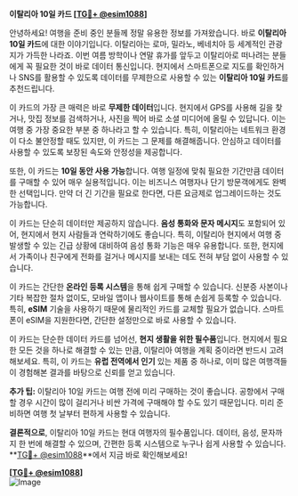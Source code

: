 **이탈리아 10일 카드 [[TG💪+ @esim1088](https://t.me/s/esim1088)]**

안녕하세요! 여행을 준비 중인 분들께 정말 유용한 정보를 가져왔습니다. 바로 **이탈리아 10일 카드**에 대한 이야기입니다. 이탈리아는 로마, 밀라노, 베네치아 등 세계적인 관광지가 가득한 나라죠. 이번 여름 방학이나 연말 휴가를 앞두고 이탈리아로 떠나려는 분들에게 꼭 필요한 것이 바로 데이터 통신입니다. 현지에서 스마트폰으로 지도를 확인하거나 SNS를 활용할 수 있도록 데이터를 무제한으로 사용할 수 있는 **이탈리아 10일 카드**를 추천드립니다.

이 카드의 가장 큰 매력은 바로 **무제한 데이터**입니다. 현지에서 GPS를 사용해 길을 찾거나, 맛집 정보를 검색하거나, 사진을 찍어 바로 소셜 미디어에 올릴 수 있답니다. 이는 여행 중 가장 중요한 부분 중 하나라고 할 수 있습니다. 특히, 이탈리아는 네트워크 환경이 다소 불안정할 때도 있지만, 이 카드는 그 문제를 해결해줍니다. 안심하고 데이터를 사용할 수 있도록 보장된 속도와 안정성을 제공합니다.

또한, 이 카드는 **10일 동안 사용 가능**합니다. 여행 일정에 맞춰 필요한 기간만큼 데이터를 구매할 수 있어 매우 실용적입니다. 이는 비즈니스 여행자나 단기 방문객에게도 완벽한 선택입니다. 만약 더 긴 기간을 필요로 한다면, 다른 요금제로 업그레이드하는 것도 가능합니다.

이 카드는 단순히 데이터만 제공하지 않습니다. **음성 통화와 문자 메시지**도 포함되어 있어, 현지에서 현지 사람들과 연락하기에도 좋습니다. 특히, 이탈리아 현지에서 여행 중 발생할 수 있는 긴급 상황에 대비하여 음성 통화 기능은 매우 유용합니다. 또한, 현지에서 가족이나 친구에게 전화를 걸거나 메시지를 보내는 데도 전혀 부담 없이 사용할 수 있습니다.

이 카드는 간단한 **온라인 등록 시스템**을 통해 쉽게 구매할 수 있습니다. 신분증 사본이나 기타 복잡한 절차 없이도, 모바일 앱이나 웹사이트를 통해 손쉽게 등록할 수 있습니다. 특히, **eSIM** 기술을 사용하기 때문에 물리적인 카드를 교체할 필요가 없습니다. 스마트폰이 eSIM을 지원한다면, 간단한 설정만으로 바로 사용할 수 있습니다.

이 카드는 단순한 데이터 카드를 넘어선, **현지 생활을 위한 필수품**입니다. 현지에서 필요한 모든 것을 하나로 해결할 수 있는 만큼, 이탈리아 여행을 계획 중이라면 반드시 고려해보세요. 특히, 이 카드는 **유럽 전역에서 인기** 있는 제품 중 하나로, 이미 많은 여행객들이 경험해본 결과를 바탕으로 신뢰를 얻고 있습니다.

**추가 팁:** 이탈리아 10일 카드는 여행 전에 미리 구매하는 것이 좋습니다. 공항에서 구매할 경우 시간이 많이 걸리거나 비싼 가격에 구매해야 할 수도 있기 때문입니다. 미리 준비하면 여행 첫 날부터 편하게 사용할 수 있습니다.

**결론적으로**, 이탈리아 10일 카드는 현대 여행자의 필수품입니다. 데이터, 음성, 문자까지 한 번에 해결할 수 있으며, 간편한 등록 시스템으로 누구나 쉽게 사용할 수 있습니다. **[TG💪+ @esim1088](https://t.me/s/esim1088)**에서 지금 바로 확인해보세요!

**[[TG💪+ @esim1088](https://t.me/s/esim1088)]**  
![Image](https://i.postimg.cc/Y0z9fWf4/image.png)